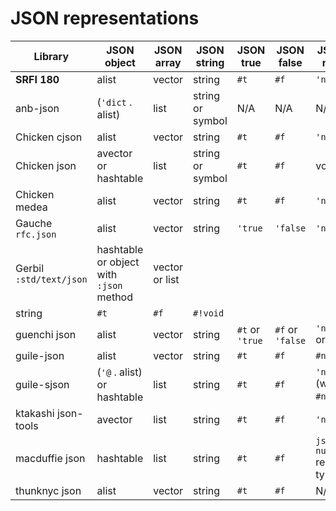 # JSON representations

|Library|JSON object|JSON array|JSON string|JSON true|JSON false|JSON null
|-------|-----------|----------|-----------|---------|----------|---------
|**SRFI 180**|alist|vector|string|`#t`|`#f`|`'null`
|anb-json|(`'dict` . alist)|list|string or symbol|N/A|N/A|N/A
|Chicken cjson|alist|vector|string|`#t`|`#f`|`'null`
|Chicken json|avector or hashtable|list|string or symbol|`#t`|`#f`|void
|Chicken medea|alist|vector|string|`#t`|`#f`|`'null`
|Gauche `rfc.json`|alist|vector|string|`'true`|`'false`|`'null`
|Gerbil `:std/text/json`|hashtable or object with `:json` method|vector or list
|string|`#t`|`#f`|`#!void`
|guenchi json|alist|vector|string|`#t` or `'true`|`#f` or `'false`|`'null` or `'()`
|guile-json|alist|vector|string|`#t`|`#f`|`#nil`
|guile-sjson|(`'@` . alist) or hashtable|list|string|`#t`|`#f`|`'null` (was `#nil`)
|ktakashi json-tools|avector|list|string|`#t`|`#f`|`'null`
|macduffie json|hashtable|list|string|`#t`|`#f`|`json-null` record type
|thunknyc json|alist|vector|string|`#t`|`#f`|N/A
